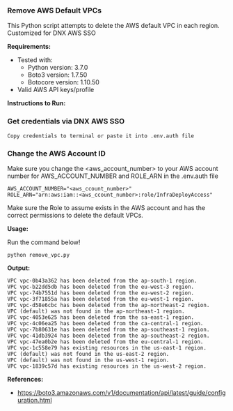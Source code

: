 ### Remove AWS Default VPCs

This Python script attempts to delete the AWS default VPC in each region.
Customized for DNX AWS SSO

**Requirements:**

* Tested with:
   * Python version: 3.7.0
   * Boto3 version: 1.7.50
   * Botocore version: 1.10.50
* Valid AWS API keys/profile

**Instructions to Run:**

### Get credentials via DNX AWS SSO

```
Copy credentials to terminal or paste it into .env.auth file
```

### Change the AWS Account ID

Make sure you change the <aws_account_number> to your AWS account number for AWS_ACCOUNT_NUMBER and ROLE_ARN in the .env.auth file


```
AWS_ACCOUNT_NUMBER="<aws_ccount_number>"
ROLE_ARN="arn:aws:iam::<aws_ccount_number>:role/InfraDeployAccess"
```

Make sure the Role to assume exists in the AWS account and has the correct permissions to delete the default VPCs.


**Usage:**

Run the command below!
```
python remove_vpc.py
```

**Output:**

```
VPC vpc-0b43a362 has been deleted from the ap-south-1 region.
VPC vpc-b22dd5db has been deleted from the eu-west-3 region.
VPC vpc-74b7551d has been deleted from the eu-west-2 region.
VPC vpc-3f71855a has been deleted from the eu-west-1 region.
VPC vpc-d58e6cbc has been deleted from the ap-northeast-2 region.
VPC (default) was not found in the ap-northeast-1 region.
VPC vpc-4053e625 has been deleted from the sa-east-1 region.
VPC vpc-4c06ea25 has been deleted from the ca-central-1 region.
VPC vpc-7b80631e has been deleted from the ap-southeast-1 region.
VPC vpc-41db3924 has been deleted from the ap-southeast-2 region.
VPC vpc-47ea0b2e has been deleted from the eu-central-1 region.
VPC vpc-1c558e79 has existing resources in the us-east-1 region.
VPC (default) was not found in the us-east-2 region.
VPC (default) was not found in the us-west-1 region.
VPC vpc-1839c57d has existing resources in the us-west-2 region.
```

**References:**

* https://boto3.amazonaws.com/v1/documentation/api/latest/guide/configuration.html

